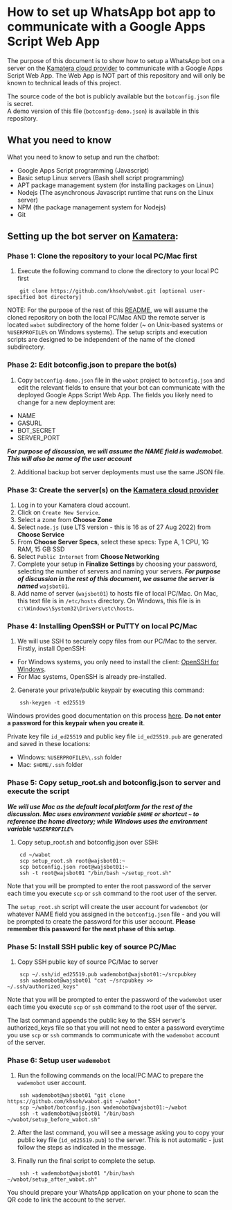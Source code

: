 # How to set up WhatsApp bot app to communicate with a Google Apps Script Web App

The purpose of this document is to show how to setup a WhatsApp bot on a server on the 
[Kamatera cloud provider](https://www.kamatera.com) to communicate with a Google Apps Script Web App.  The Web App 
is NOT part of this repository and will only be known to technical leads of this project.

The source code of the bot is publicly available but the `botconfig.json` file is secret.  
A demo version of this file (`botconfig-demo.json`) is available in this repository.

## What you need to know
What you need to know to setup and run the chatbot:

- Google Apps Script programming (Javascript)
- Basic setup Linux servers (Bash shell script programming)
- APT package management system (for installing packages on Linux)
- Nodejs (The asynchronous Javascript runtime that runs on the Linux server)
- NPM (the package management system for Nodejs)
- Git


## Setting up the bot server on [Kamatera](https://www.kamatera.com):

### Phase 1: Clone the repository to your local PC/Mac first
1. Execute the following command to clone the directory to your local PC first
```
    git clone https://github.com/khsoh/wabot.git [optional user-specified bot directory]
```

NOTE: For the purpose of the rest of this [README](https://github.com/khsoh/wabot/blob/main/README.md), 
we will assume the cloned repository on both the local PC/Mac AND the remote 
server is located `wabot` subdirectory of the home folder (~ on Unix-based 
systems or `%USERPROFILE%` on Windows systems).  The setup scripts and execution 
scripts are designed to be independent of the name of the cloned subdirectory.

### Phase 2: Edit botconfig.json to prepare the bot(s)
1. Copy `botconfig-demo.json` file in the `wabot` project to `botconfig.json` and edit the 
relevant fields to ensure that your bot can communicate with the deployed Google 
Apps Script Web App.  The fields you likely need to change for a new deployment are:
  - NAME
  - GASURL
  - BOT_SECRET
  - SERVER_PORT

***For purpose of discussion, we will assume the NAME field is wademobot.  This will also be
name of the user account***

2. Additional backup bot server deployments must use the same JSON file.

### Phase 3: Create the server(s) on the [Kamatera cloud provider](https://www.kamatera.com)
1. Log in to your Kamatera cloud account.
2. Click on `Create New Service`.
3. Select a zone from **Choose Zone**
4. Select `node.js` (use LTS version - this is 16 as of 27 Aug 2022) from **Choose Service**
5. From **Choose Server Specs**, select these specs: Type A, 1 CPU, 1G RAM, 15 GB SSD
6. Select `Public Internet` from **Choose Networking**
7. Complete your setup in **Finalize Settings** by choosing your password, selecting
the number of servers and naming your servers.  ***For purpose of discussion in the rest of 
this document, we assume the server is named*** `wajsbot01`.
8. Add name of server (`wajsbot01`) to hosts file of local PC/Mac.  On Mac, this text file
is in `/etc/hosts` directory.  On Windows, this file is in `c:\Windows\System32\Drivers\etc\hosts`.

### Phase 4: Installing OpenSSH or PuTTY on local PC/Mac

1. We will use SSH to securely copy files from our PC/Mac to the server.  Firstly, install OpenSSH:

- For Windows systems, you only need to install the client: [OpenSSH for Windows](https://learn.microsoft.com/en-us/windows-server/administration/openssh/openssh_install_firstuse?tabs=gui#install-openssh-for-windows).  
- For Mac systems, OpenSSH is already pre-installed.

2. Generate your private/public keypair by executing this command:
```
    ssh-keygen -t ed25519
```

Windows provides good documentation on this process [here](https://learn.microsoft.com/en-us/windows-server/administration/openssh/openssh_keymanagement#user-key-generation).  **Do not enter a password for this keypair when you create it**.

Private key file `id_ed25519` and public key file `id_ed25519.pub` are generated and saved in these locations:

- Windows: `%USERPROFILE%\.ssh` folder
- Mac: `$HOME/.ssh` folder


### Phase 5: Copy setup_root.sh and botconfig.json to server and execute the script


***We will use Mac as the default local platform for the rest of the discussion.  Mac
uses environment variable `$HOME` or shortcut `~` to reference the home directory; 
while Windows uses the environment variable `%USERPROFILE%`***

1. Copy setup_root.sh and botconfig.json over SSH:
```
    cd ~/wabot
    scp setup_root.sh root@wajsbot01:~
    scp botconfig.json root@wajsbot01:~
    ssh -t root@wajsbot01 "/bin/bash ~/setup_root.sh"
```

Note that you will be prompted to enter the root password of the server each time you execute
`scp` or `ssh` command to the root user of the server.

The `setup_root.sh` script will create the user account for `wademobot` (or whatever NAME
field you assigned in the `botconfig.json` file - and you will be prompted to create the 
password for this user account.  **Please remember this password for the next phase of 
this setup**.


### Phase 5: Install SSH public key of source PC/Mac
1. Copy SSH public key of source PC/Mac to server
```
    scp ~/.ssh/id_ed25519.pub wademobot@wajsbot01:~/srcpubkey
    ssh wademobot@wajsbot01 "cat ~/srcpubkey >> ~/.ssh/authorized_keys"
```

Note that you will be prompted to enter the password of the `wademobot` user each time you execute
`scp` or `ssh` command to the root user of the server.

The last command appends the public key to the SSH server's authorized_keys file so that you 
will not need to enter a password everytime you use `scp` or `ssh` commands to communicate with the
`wademobot` account of the server.


### Phase 6: Setup user `wademobot`
1. Run the following commands on the local/PC MAC to prepare the `wademobot` user account.
```
    ssh wademobot@wajsbot01 "git clone https://github.com/khsoh/wabot.git ~/wabot"
    scp ~/wabot/botconfig.json wademobot@wajsbot01:~/wabot
    ssh -t wademobot@wajsbot01 "/bin/bash ~/wabot/setup_before_wabot.sh"
```

2. After the last command, you will see a message asking you to copy your public key file
(`id_ed25519.pub`) to the server.  This is not automatic - just follow the steps as 
indicated in the message.


3. Finally run the final script to complete the setup.
```
    ssh -t wademobot@wajsbot01 "/bin/bash ~/wabot/setup_after_wabot.sh"
```

You should prepare your WhatsApp application on your phone to scan the QR code to link the 
account to the server.

